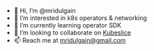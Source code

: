 - 👋 Hi, I’m @mridulgain
- 👀 I’m interested in k8s operators & networking
- 🌱 I’m currently learning operator SDK
- 💞️ I’m looking to collaborate on [Kubeslice](https://avesha.io/documentation/kubeslice-overview/) 
- 📫 Reach me at mridulgain@gmail.com

<!---
mridul-avesha/mridul-avesha is a ✨ special ✨ repository because its `README.md` (this file) appears on your GitHub profile.
You can click the Preview link to take a look at your changes.
--->
